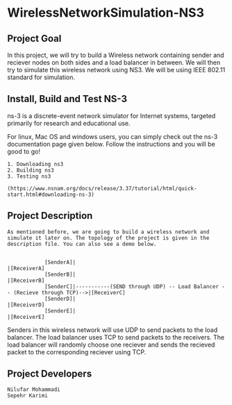 # **WirelessNetworkSimulation-NS3**


## Project Goal

In this project, we will try to build a Wireless network containing sender and reciever nodes on both sides and a load balancer in between. We will then try to simulate this wireless network using NS3. We will be using IEEE 802.11 standard for simulation.

## Install, Build and Test NS-3

ns-3 is a discrete-event network simulator for Internet systems, targeted primarily for research and educational use.

For linux, Mac OS and windows users, you can simply check out the ns-3 documentation page given below. Follow the instructions and you will be good to go!

    1. Downloading ns3
    2. Building ns3
    3. Testing ns3

    (https://www.nsnam.org/docs/release/3.37/tutorial/html/quick-start.html#downloading-ns-3)

## Project Description

    As mentioned before, we are going to build a wireless network and simulate it later on. The topology of the project is given in the description file. You can also see a demo below.
       
   
                [SenderA]|                                                                          |[ReceiverA]
                [SenderB]|                                                                          |[ReceiverB]
                [SenderC]|-----------(SEND through UDP) -- Load Balancer -- (Recieve through TCP)-->|[ReceiverC]
                [SenderD]|                                                                          |[ReceiverD]
                [SenderE]|                                                                          |[ReceiverE]

Senders in this wireless network will use UDP to send packets to the load balancer. The load balancer uses TCP to send packets to the receivers. The load balancer will randomly choose one reciever and sends the recieved packet to the corresponding reciever using TCP.

## Project Developers

    Nilufar Mohammadi
    Sepehr Karimi

